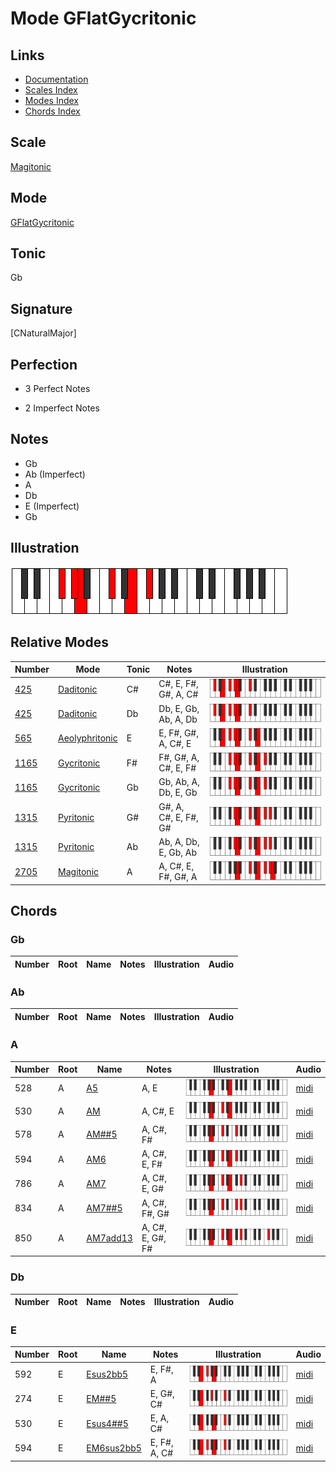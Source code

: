 # Mode GFlatGycritonic

## Links

- [Documentation](index.md)
- [Scales Index](Scales.md)
- [Modes Index](Modes.md)
- [Chords Index](Chords.md)

## Scale

[Magitonic](ScaleMagitonic.md)

## Mode

[GFlatGycritonic](ModeGFlatGycritonic.md)

## Tonic

Gb

## Signature

[CNaturalMajor]

## Perfection

 - 3 Perfect Notes

 - 2 Imperfect Notes

## Notes

- Gb
- Ab (Imperfect)
- A
- Db
- E (Imperfect)
- Gb

## Illustration

![GFlatGycritonic](ModeGFlatGycritonic.png)

## Relative Modes

| Number | Mode | Tonic | Notes | Illustration |
|--------|------|-------|-------|--------------|
| [425](https://ianring.com/musictheory/scales/425) | [Daditonic](ModeDaditonic.md) | C# | C#, E, F#, G#, A, C# | ![CSharpDaditonic](ModeCSharpDaditonic.png) |
| [425](https://ianring.com/musictheory/scales/425) | [Daditonic](ModeDaditonic.md) | Db | Db, E, Gb, Ab, A, Db | ![DFlatDaditonic](ModeDFlatDaditonic.png) |
| [565](https://ianring.com/musictheory/scales/565) | [Aeolyphritonic](ModeAeolyphritonic.md) | E | E, F#, G#, A, C#, E | ![ENaturalAeolyphritonic](ModeENaturalAeolyphritonic.png) |
| [1165](https://ianring.com/musictheory/scales/1165) | [Gycritonic](ModeGycritonic.md) | F# | F#, G#, A, C#, E, F# | ![FSharpGycritonic](ModeFSharpGycritonic.png) |
| [1165](https://ianring.com/musictheory/scales/1165) | [Gycritonic](ModeGycritonic.md) | Gb | Gb, Ab, A, Db, E, Gb | ![GFlatGycritonic](ModeGFlatGycritonic.png) |
| [1315](https://ianring.com/musictheory/scales/1315) | [Pyritonic](ModePyritonic.md) | G# | G#, A, C#, E, F#, G# | ![GSharpPyritonic](ModeGSharpPyritonic.png) |
| [1315](https://ianring.com/musictheory/scales/1315) | [Pyritonic](ModePyritonic.md) | Ab | Ab, A, Db, E, Gb, Ab | ![AFlatPyritonic](ModeAFlatPyritonic.png) |
| [2705](https://ianring.com/musictheory/scales/2705) | [Magitonic](ModeMagitonic.md) | A | A, C#, E, F#, G#, A | ![ANaturalMagitonic](ModeANaturalMagitonic.png) |

## Chords

### Gb

| Number | Root | Name | Notes | Illustration | Audio |
|--------|------|------|-------|--------------|-------|

### Ab

| Number | Root | Name | Notes | Illustration | Audio |
|--------|------|------|-------|--------------|-------|

### A

| Number | Root | Name | Notes | Illustration | Audio |
|--------|------|------|-------|--------------|-------|
| 528 | A | [A5](ChordANaturalPowerChord.md) | A, E | ![A5](ChordANaturalPowerChordRootPosition.png) | [midi](ChordANaturalPowerChordRootPosition.mid) |
| 530 | A | [AM](ChordANaturalMajor.md) | A, C#, E | ![AM](ChordANaturalMajorRootPosition.png) | [midi](ChordANaturalMajorRootPosition.mid) |
| 578 | A | [AM##5](ChordANaturalMajorDoubleSharpFifth.md) | A, C#, F# | ![AM##5](ChordANaturalMajorDoubleSharpFifthRootPosition.png) | [midi](ChordANaturalMajorDoubleSharpFifthRootPosition.mid) |
| 594 | A | [AM6](ChordANaturalMajorSixth.md) | A, C#, E, F# | ![AM6](ChordANaturalMajorSixthRootPosition.png) | [midi](ChordANaturalMajorSixthRootPosition.mid) |
| 786 | A | [AM7](ChordANaturalMajorSeventh.md) | A, C#, E, G# | ![AM7](ChordANaturalMajorSeventhRootPosition.png) | [midi](ChordANaturalMajorSeventhRootPosition.mid) |
| 834 | A | [AM7##5](ChordANaturalMajorSeventhDoubleSharpFifth.md) | A, C#, F#, G# | ![AM7##5](ChordANaturalMajorSeventhDoubleSharpFifthRootPosition.png) | [midi](ChordANaturalMajorSeventhDoubleSharpFifthRootPosition.mid) |
| 850 | A | [AM7add13](ChordANaturalMajorSeventhAddThirteenth.md) | A, C#, E, G#, F# | ![AM7add13](ChordANaturalMajorSeventhAddThirteenthRootPosition.png) | [midi](ChordANaturalMajorSeventhAddThirteenthRootPosition.mid) |

### Db

| Number | Root | Name | Notes | Illustration | Audio |
|--------|------|------|-------|--------------|-------|

### E

| Number | Root | Name | Notes | Illustration | Audio |
|--------|------|------|-------|--------------|-------|
| 592 | E | [Esus2bb5](ChordENaturalSuspendedSecondDoubleFlatFifth.md) | E, F#, A | ![Esus2bb5](ChordENaturalSuspendedSecondDoubleFlatFifthRootPosition.png) | [midi](ChordENaturalSuspendedSecondDoubleFlatFifthRootPosition.mid) |
| 274 | E | [EM##5](ChordENaturalMajorDoubleSharpFifth.md) | E, G#, C# | ![EM##5](ChordENaturalMajorDoubleSharpFifthRootPosition.png) | [midi](ChordENaturalMajorDoubleSharpFifthRootPosition.mid) |
| 530 | E | [Esus4##5](ChordENaturalSuspendedFourthDoubleSharpFifth.md) | E, A, C# | ![Esus4##5](ChordENaturalSuspendedFourthDoubleSharpFifthRootPosition.png) | [midi](ChordENaturalSuspendedFourthDoubleSharpFifthRootPosition.mid) |
| 594 | E | [EM6sus2bb5](ChordENaturalMajorSixthSuspendedSecondDoubleFlatFifth.md) | E, F#, A, C# | ![EM6sus2bb5](ChordENaturalMajorSixthSuspendedSecondDoubleFlatFifthRootPosition.png) | [midi](ChordENaturalMajorSixthSuspendedSecondDoubleFlatFifthRootPosition.mid) |


